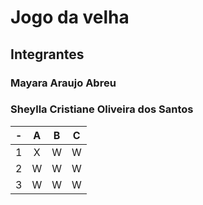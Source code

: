 # Jogo da velha
## Integrantes
### Mayara Araujo Abreu
### Sheylla Cristiane Oliveira dos Santos

| -  |  A     | B     | C     |
| -- | :---:  | :---: | :---: |
| 1  | X      | W     | W     |
| 2  | W      | W     | W     |
| 3  | W      | W     | W     |

